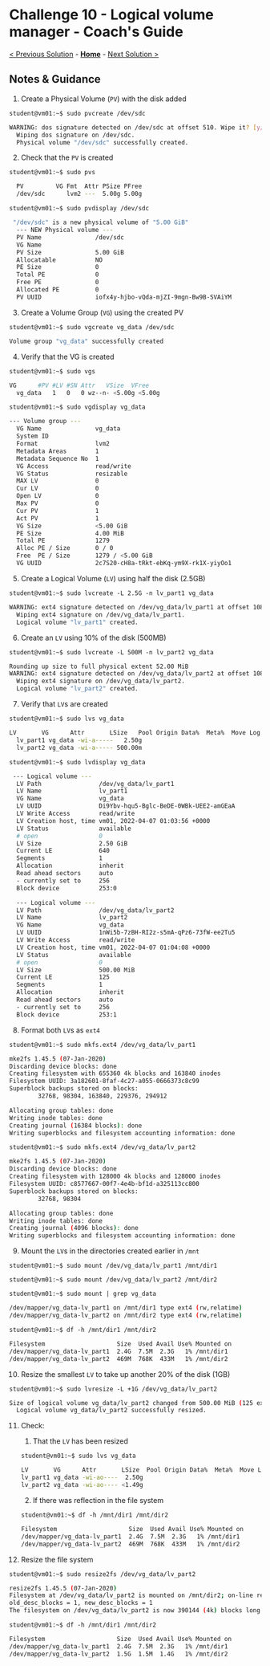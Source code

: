 # Challenge 10 - Logical volume manager - Coach's Guide

[< Previous Solution](./Solution-09.md) - **[Home](./README.md)** - [Next Solution >](./Solution-11.md)

## Notes & Guidance
1. Create a Physical Volume (```PV```) with the disk added

`student@vm01:~$ sudo pvcreate /dev/sdc`

```bash
WARNING: dos signature detected on /dev/sdc at offset 510. Wipe it? [y/n]: y
  Wiping dos signature on /dev/sdc.
  Physical volume "/dev/sdc" successfully created.
```

2. Check that the ```PV``` is created

`student@vm01:~$ sudo pvs`

```bash
  PV         VG Fmt  Attr PSize PFree
  /dev/sdc      lvm2 ---  5.00g 5.00g
```

`student@vm01:~$ sudo pvdisplay /dev/sdc`

```bash
 "/dev/sdc" is a new physical volume of "5.00 GiB"
  --- NEW Physical volume ---
  PV Name               /dev/sdc
  VG Name
  PV Size               5.00 GiB
  Allocatable           NO
  PE Size               0
  Total PE              0
  Free PE               0
  Allocated PE          0
  PV UUID               iofx4y-hjbo-vQda-mjZI-9mgn-Bw9B-SVAiYM
```

3. Create a Volume Group (```VG```) using the created PV

`student@vm01:~$ sudo vgcreate vg_data /dev/sdc`


```bash
Volume group "vg_data" successfully created
```

4. Verify that the VG is created

`student@vm01:~$ sudo vgs`

```bash
VG      #PV #LV #SN Attr   VSize  VFree
  vg_data   1   0   0 wz--n- <5.00g <5.00g
```

`student@vm01:~$ sudo vgdisplay vg_data`

```bash
--- Volume group ---
  VG Name               vg_data
  System ID
  Format                lvm2
  Metadata Areas        1
  Metadata Sequence No  1
  VG Access             read/write
  VG Status             resizable
  MAX LV                0
  Cur LV                0
  Open LV               0
  Max PV                0
  Cur PV                1
  Act PV                1
  VG Size               <5.00 GiB
  PE Size               4.00 MiB
  Total PE              1279
  Alloc PE / Size       0 / 0
  Free  PE / Size       1279 / <5.00 GiB
  VG UUID               2c7S20-cH8a-tRkt-ebKq-ym9X-rk1X-yiyOo1
```

5. Create a Logical Volume (```LV```) using half the disk (2.5GB)

`student@vm01:~$ sudo lvcreate -L 2.5G -n lv_part1 vg_data`

```bash
WARNING: ext4 signature detected on /dev/vg_data/lv_part1 at offset 1080. Wipe it? [y/n]: y
  Wiping ext4 signature on /dev/vg_data/lv_part1.
  Logical volume "lv_part1" created.
```

6. Create an ```LV``` using 10% of the disk (500MB)

`student@vm01:~$ sudo lvcreate -L 500M -n lv_part2 vg_data`

```bash
Rounding up size to full physical extent 52.00 MiB
WARNING: ext4 signature detected on /dev/vg_data/lv_part2 at offset 1080. Wipe it? [y/n]: y
  Wiping ext4 signature on /dev/vg_data/lv_part2.
  Logical volume "lv_part2" created.
```

7. Verify that ```LV```s are created

`student@vm01:~$ sudo lvs vg_data`

```bash
LV       VG      Attr       LSize   Pool Origin Data%  Meta%  Move Log Cpy%Sync Convert
  lv_part1 vg_data -wi-a-----   2.50g
  lv_part2 vg_data -wi-a----- 500.00m
```

`student@vm01:~$ sudo lvdisplay vg_data`

```bash
 --- Logical volume ---
  LV Path                /dev/vg_data/lv_part1
  LV Name                lv_part1
  VG Name                vg_data
  LV UUID                Di9Ybv-hqu5-Bglc-BeDE-0WBk-UEE2-amGEaA
  LV Write Access        read/write
  LV Creation host, time vm01, 2022-04-07 01:03:56 +0000
  LV Status              available
  # open                 0
  LV Size                2.50 GiB
  Current LE             640
  Segments               1
  Allocation             inherit
  Read ahead sectors     auto
  - currently set to     256
  Block device           253:0

  --- Logical volume ---
  LV Path                /dev/vg_data/lv_part2
  LV Name                lv_part2
  VG Name                vg_data
  LV UUID                1nWi5b-7zBH-RI2z-s5mA-qPz6-73fW-ee2Tu5
  LV Write Access        read/write
  LV Creation host, time vm01, 2022-04-07 01:04:08 +0000
  LV Status              available
  # open                 0
  LV Size                500.00 MiB
  Current LE             125
  Segments               1
  Allocation             inherit
  Read ahead sectors     auto
  - currently set to     256
  Block device           253:1
```

8. Format both ```LV```s as ```ext4```

`student@vm01:~$ sudo mkfs.ext4 /dev/vg_data/lv_part1`


```bash
mke2fs 1.45.5 (07-Jan-2020)
Discarding device blocks: done
Creating filesystem with 655360 4k blocks and 163840 inodes
Filesystem UUID: 3a182601-8faf-4c27-a055-0666373c8c99
Superblock backups stored on blocks:
        32768, 98304, 163840, 229376, 294912

Allocating group tables: done
Writing inode tables: done
Creating journal (16384 blocks): done
Writing superblocks and filesystem accounting information: done
```

`student@vm01:~$ sudo mkfs.ext4 /dev/vg_data/lv_part2`


```bash
mke2fs 1.45.5 (07-Jan-2020)
Discarding device blocks: done
Creating filesystem with 128000 4k blocks and 128000 inodes
Filesystem UUID: c8577667-00f7-4e4b-bf1d-a325113cc800
Superblock backups stored on blocks:
        32768, 98304

Allocating group tables: done
Writing inode tables: done
Creating journal (4096 blocks): done
Writing superblocks and filesystem accounting information: done
```

9. Mount the ```LV```s in the directories created earlier in ```/mnt```

`student@vm01:~$ sudo mount /dev/vg_data/lv_part1 /mnt/dir1`

`student@vm01:~$ sudo mount /dev/vg_data/lv_part2 /mnt/dir2`

`student@vm01:~$ sudo mount | grep vg_data`

```bash
/dev/mapper/vg_data-lv_part1 on /mnt/dir1 type ext4 (rw,relatime)
/dev/mapper/vg_data-lv_part2 on /mnt/dir2 type ext4 (rw,relatime)
```

`student@vm01:~$ df -h /mnt/dir1 /mnt/dir2`

```bash
Filesystem                    Size  Used Avail Use% Mounted on
/dev/mapper/vg_data-lv_part1  2.4G  7.5M  2.3G   1% /mnt/dir1
/dev/mapper/vg_data-lv_part2  469M  768K  433M   1% /mnt/dir2
```

10. Resize the smallest ```LV``` to take up another 20% of the disk (1GB)

`student@vm01:~$ sudo lvresize -L +1G /dev/vg_data/lv_part2`

```bash
Size of logical volume vg_data/lv_part2 changed from 500.00 MiB (125 extents) to <1.49 GiB (381 extents).
  Logical volume vg_data/lv_part2 successfully resized.
```

11. Check:
    1. That the ```LV``` has been resized

    `student@vm01:~$ sudo lvs vg_data`

    ```bash
    LV       VG      Attr       LSize  Pool Origin Data%  Meta%  Move Log Cpy%Sync Convert
    lv_part1 vg_data -wi-ao----  2.50g
    lv_part2 vg_data -wi-ao---- <1.49g
    ```

    2. If there was reflection in the file system

    `student@vm01:~$ df -h /mnt/dir1 /mnt/dir2`

    ```bash
    Filesystem                    Size  Used Avail Use% Mounted on
    /dev/mapper/vg_data-lv_part1  2.4G  7.5M  2.3G   1% /mnt/dir1
    /dev/mapper/vg_data-lv_part2  469M  768K  433M   1% /mnt/dir2
    ```

12. Resize the file system

`student@vm01:~$ sudo resize2fs /dev/vg_data/lv_part2`

```bash
resize2fs 1.45.5 (07-Jan-2020)
Filesystem at /dev/vg_data/lv_part2 is mounted on /mnt/dir2; on-line resizing required
old_desc_blocks = 1, new_desc_blocks = 1
The filesystem on /dev/vg_data/lv_part2 is now 390144 (4k) blocks long.
```

`student@vm01:~$ df -h /mnt/dir1 /mnt/dir2`

```bash
Filesystem                    Size  Used Avail Use% Mounted on
/dev/mapper/vg_data-lv_part1  2.4G  7.5M  2.3G   1% /mnt/dir1
/dev/mapper/vg_data-lv_part2  1.5G  1.5M  1.4G   1% /mnt/dir2
```
